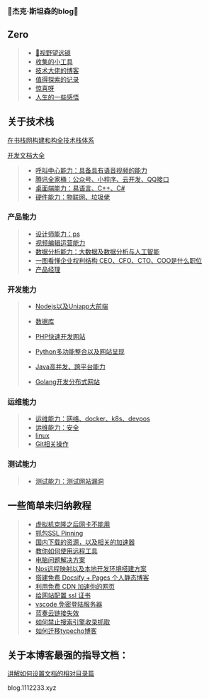 ### 👋杰克·斯坦森的blog👋

## Zero

> * [🔭视野望远镜](Note/index/index.md)
> * [收集的小工具](Note/index/tools.md)
> * [技术大佬的博客](Note/index/jie-shao.md)
> * [值得探索的记录](Note/index/explorer.md)
> * [惊喜呀](Note/index/Surprise.md)
> * [人生的一些感悟](Note/index/Think.md)





## 关于技术栈



[在书栈网构建和构全技术栈体系](https://www.bookstack.cn/)

[开发文档大全](https://www.wenjiangs.com/doc)

> * [呼叫中心能力：具备具有语音视频的能力](Note/TechN/callcenter/index.md)
> * [腾讯全家桶：公众号、小程序、云开发、QQ接口](Note/TechN/Tencent.md)
> * [桌面端能力：易语言、C++、C#](Note/TechN/Epl.md)
> * [硬件能力：物联网、垃圾佬](Note/TechN/Hardware.md)





### 产品能力

> * [设计师能力：ps](Note/TechN/design/ndex.md)
> * [视频编辑运营能力](Note/TechN/Video.md)
> * [数据分析能力：大数据及数据分析与人工智能](Note/TechN/BigData/index.md)
> * [一图看懂企业权利结构 CEO、CFO、CTO、COO是什么职位](Note/tx_company/compay_jiagou.md)
> * [产品经理](Note/tx_company/product.md)

 

### 开发能力

> * [Nodejs以及Uniapp大前端](Note/TechN/Nodejs/index.md)
>* [数据库](Note/TechN/Databases/index.md)
>   
>* [PHP快速开发网站](Note/TechN/php/index.md)
> * [Python多功能整合以及网站呈现](Note/TechN/python/index.md)
>* [Java高并发、跨平台能力](Note/TechN/Java/index.md)
> * [Golang开发分布式网站](Note/TechN/Golang/index.md)



### 运维能力

> * [运维能力：网络、docker、k8s、devpos](Note/TechN/network.md)
> * [运维能力：安全](Note/TechN/Safe/index.md)
> * [linux](Note/TechN/Linux/index.md)
> * [Git相关操作](Note/TechN/Git/index.md)



### 测试能力

> * [测试能力：测试网站漏洞](Note/TechN/Test.md)





## 一些简单未归纳教程

> * [虚拟机克隆之后网卡不能用](Note/Doc/VMware_Network.md)
> * [抓包SSL Pinning](Note/Doc/ssl_Pinning.md)
> * [国内下载的资源，以及相关的加速器](Note/Doc/download.md)
> * [教你如何使用远程工具](Note/Doc/yuan-cheng.md)
> * [电脑问题解决方案](Note/Service/s1.md)
> * [Nps远程映射以及本地开发环境搭建方案](Note/Service/nps.md)
> * [搭建免费 Docsify + Pages 个人静态博客](new-blog/README.md)
> * [利用免费 CDN 加速你的网页](speedup-web/speedup-web.md)
> * [给网站配置 ssl 证书](ssl-ngnix/README.md)
> * [vscode 免密登陆服务器](vscode-ssh/vscode-ssh.md)
> * [蓝奏云链接失效](Note/other/lanzou.md)
> * [如何禁止搜索引擎收录抓取](Note/other/seo.md)
> * [如何迁移typecho博客](Note/other/typecho.md)



## 关于本博客最强的指导文档：

[讲解如何设置文档的相对目录篇](https://www.wenjiangs.com/doc/docsifyjs-configuration)



blog.1112233.xyz
